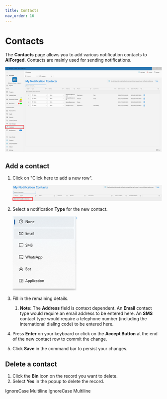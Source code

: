 ```yaml
---
title: Contacts
nav_order: 16
---
```


# Contacts

The **Contacts** page allows you to add various notification contacts to **AIForged**. Contacts are mainly used for sending notifications.

![](../assets/image%20%28159%29.png)
## Add a contact

1.  Click on "Click here to add a new row".

    ![](../assets/image%20%28154%29.png)
2.  Select a notification **Type** for the new contact.

    ![](../assets/image%20%28128%29.png)
3. Fill in the remaining details.
   1. **Note:** The **Address** field is context dependent. An **Email** contact type would require an email address to be entered here. An **SMS** contact type would require a telephone number (including the international dialing code) to be entered here.
4. Press **Enter** on your keyboard or click on the **Accept Button** at the end of the new contact row to commit the change.
5. Click **Save** in the command bar to persist your changes.

## Delete a contact

1. Click the **Bin** icon on the record you want to delete.
2. Select **Yes** in the popup to delete the record.

 IgnoreCase Multiline IgnoreCase Multiline

